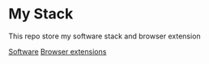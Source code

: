# My Stack

This repo store my software stack and browser extension

[Software](software.md)
[Browser extensions](browser-extension.md)
